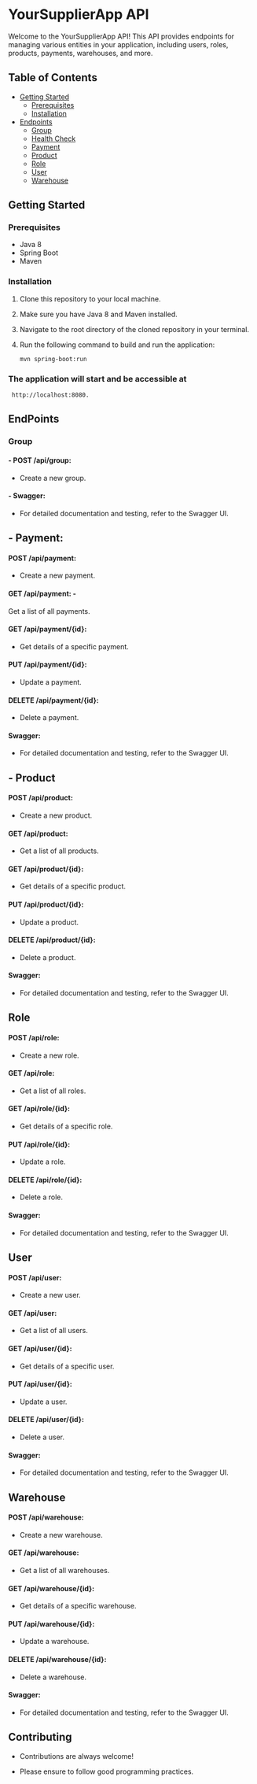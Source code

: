 # YourSupplierApp API

Welcome to the YourSupplierApp API! This API provides endpoints for managing various entities in your application, including users, roles, products, payments, warehouses, and more.

## Table of Contents

- [Getting Started](#getting-started)
    - [Prerequisites](#prerequisites)
    - [Installation](#installation)
- [Endpoints](#endpoints)
    - [Group](#group)
    - [Health Check](#health-check)
    - [Payment](#payment)
    - [Product](#product)
    - [Role](#role)
    - [User](#user)
    - [Warehouse](#warehouse)

## Getting Started

### Prerequisites

- Java 8
- Spring Boot
- Maven

### Installation

1. Clone this repository to your local machine.
2. Make sure you have Java 8 and Maven installed.
3. Navigate to the root directory of the cloned repository in your terminal.
4. Run the following command to build and run the application:

   ```shell
   mvn spring-boot:run
   ```
### The application will start and be accessible at 

  ```shell
   http://localhost:8080.
  ``` 
## EndPoints
### Group
#### - POST /api/group: 
- Create a new group.
#### - Swagger:
-  For detailed documentation and testing, refer to the Swagger UI.
## - Payment:
#### POST /api/payment: 
- Create a new payment.
#### GET /api/payment: -
Get a list of all payments.
#### GET /api/payment/{id}: 
- Get details of a specific payment.
#### PUT /api/payment/{id}: 
- Update a payment.
#### DELETE /api/payment/{id}: 
- Delete a payment.
#### Swagger: 
- For detailed documentation and testing, refer to the Swagger UI.

## - Product
#### POST /api/product: 
- Create a new product.
#### GET /api/product: 
- Get a list of all products.
#### GET /api/product/{id}: 
- Get details of a specific product.
#### PUT /api/product/{id}: 
- Update a product.
#### DELETE /api/product/{id}: 
- Delete a product.
#### Swagger: 
- For detailed documentation and testing, refer to the Swagger UI.

## Role
#### POST /api/role: 
- Create a new role.
#### GET /api/role: 
- Get a list of all roles.
#### GET /api/role/{id}: 
- Get details of a specific role.
#### PUT /api/role/{id}: 
- Update a role.
#### DELETE /api/role/{id}: 
- Delete a role.
#### Swagger: 
- For detailed documentation and testing, refer to the Swagger UI.
## User
#### POST /api/user: 
- Create a new user.
#### GET /api/user: 
- Get a list of all users.
#### GET /api/user/{id}: 
- Get details of a specific user.
#### PUT /api/user/{id}: 
- Update a user.
#### DELETE /api/user/{id}: 
- Delete a user.
#### Swagger: 
- For detailed documentation and testing, refer to the Swagger UI.
## Warehouse
#### POST /api/warehouse: 
- Create a new warehouse.
#### GET /api/warehouse: 
- Get a list of all warehouses.
#### GET /api/warehouse/{id}: 
- Get details of a specific warehouse.
#### PUT /api/warehouse/{id}: 
- Update a warehouse.
#### DELETE /api/warehouse/{id}: 
- Delete a warehouse.
#### Swagger: 
- For detailed documentation and testing, refer to the Swagger UI.

## Contributing
- Contributions are always welcome!

- Please ensure to follow good programming practices.